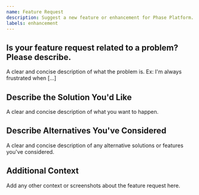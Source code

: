 ```yaml
---
name: Feature Request
description: Suggest a new feature or enhancement for Phase Platform.
labels: enhancement
---
```


## Is your feature request related to a problem? Please describe.

A clear and concise description of what the problem is. Ex: I'm always frustrated when [...]

## Describe the Solution You'd Like

A clear and concise description of what you want to happen.

## Describe Alternatives You've Considered

A clear and concise description of any alternative solutions or features you've considered.

## Additional Context

Add any other context or screenshots about the feature request here.
